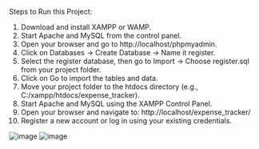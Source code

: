 Steps to Run this Project:

1. Download and install XAMPP or WAMP.
2. Start Apache and MySQL from the control panel.
3. Open your browser and go to http://localhost/phpmyadmin.
4. Click on Databases → Create Database → Name it register.
5. Select the register database, then go to Import → Choose register.sql from your project folder.
6. Click on Go to import the tables and data.
7. Move your project folder to the htdocs directory (e.g., C:/xampp/htdocs/expense_tracker).
8. Start Apache and MySQL using the XAMPP Control Panel.
9. Open your browser and navigate to: http://localhost/expense_tracker/
10. Register a new account or log in using your existing credentials.

![image](https://github.com/user-attachments/assets/07dc989e-b57c-47ea-ad1d-6dfb3d7d58bc)
![image](https://github.com/user-attachments/assets/416cc85b-c844-4595-a114-a26c1719e0ee)

